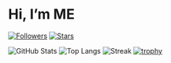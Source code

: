 # Hi, I’m ME
[![Followers](https://img.shields.io/github/followers/WillowWLJPearl?style=social)](https://github.com/WillowWLJPearl?tab=followers)
[![Stars](https://img.shields.io/github/stars/WillowWLJPearl?affiliations=OWNER%2CCOLLABORATOR&style=social)](https://github.com/WillowWLJPearl?tab=repositories)

![GitHub Stats](https://github-readme-stats.vercel.app/api?username=WillowWLJPearl&show_icons=true&rank_icon=github&hide_border=true)
![Top Langs](https://github-readme-stats.vercel.app/api/top-langs/?username=WillowWLJPearl&layout=compact&langs_count=10&hide=mcfunction&hide_border=true)
![Streak](https://streak-stats.demolab.com?user=WillowWLJPearl&hide_border=true)
[![trophy](https://github-profile-trophy.vercel.app/?username=WillowWLJPearl&no-bg=true&no-frame=true)](https://github.com/ryo-ma/github-profile-trophy)
